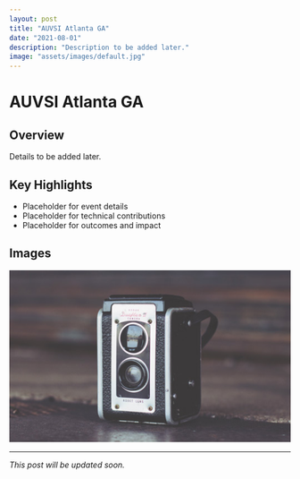 ```yaml
---
layout: post
title: "AUVSI Atlanta GA"
date: "2021-08-01"
description: "Description to be added later."
image: "assets/images/default.jpg"
---
```


# AUVSI Atlanta GA

## Overview
Details to be added later.

## Key Highlights
- Placeholder for event details
- Placeholder for technical contributions
- Placeholder for outcomes and impact

## Images
![Placeholder](assets/images/default.jpg)

---

*This post will be updated soon.*
